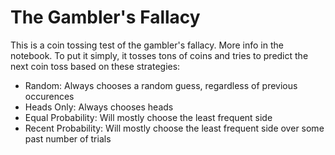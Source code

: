 # The Gambler's Fallacy

This is a coin tossing test of the gambler's fallacy.  More info in the notebook.  To put it simply, it tosses tons of coins and tries to predict the next coin toss based on these strategies:
- Random: Always chooses a random guess, regardless of previous occurences
- Heads Only: Always chooses heads
- Equal Probability: Will mostly choose the least frequent side
- Recent Probability: Will mostly choose the least frequent side over some past number of trials
